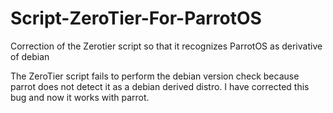 # Script-ZeroTier-For-ParrotOS
Correction of the Zerotier script so that it recognizes ParrotOS as derivative of debian

The ZeroTier script fails to perform the debian version check because parrot does not detect it as a debian derived distro.
I have corrected this bug and now it works with parrot.

